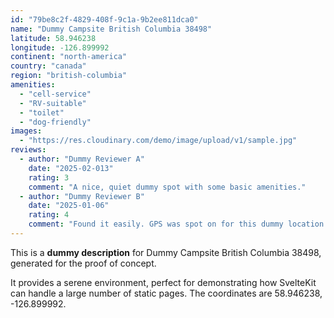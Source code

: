 ```yaml
---
id: "79be8c2f-4829-408f-9c1a-9b2ee811dca0"
name: "Dummy Campsite British Columbia 38498"
latitude: 58.946238
longitude: -126.899992
continent: "north-america"
country: "canada"
region: "british-columbia"
amenities:
  - "cell-service"
  - "RV-suitable"
  - "toilet"
  - "dog-friendly"
images:
  - "https://res.cloudinary.com/demo/image/upload/v1/sample.jpg"
reviews:
  - author: "Dummy Reviewer A"
    date: "2025-02-013"
    rating: 3
    comment: "A nice, quiet dummy spot with some basic amenities."
  - author: "Dummy Reviewer B"
    date: "2025-01-06"
    rating: 4
    comment: "Found it easily. GPS was spot on for this dummy location."
---
```


This is a **dummy description** for Dummy Campsite British Columbia 38498, generated for the proof of concept.

It provides a serene environment, perfect for demonstrating how SvelteKit can handle a large number of static pages. The coordinates are 58.946238, -126.899992.
